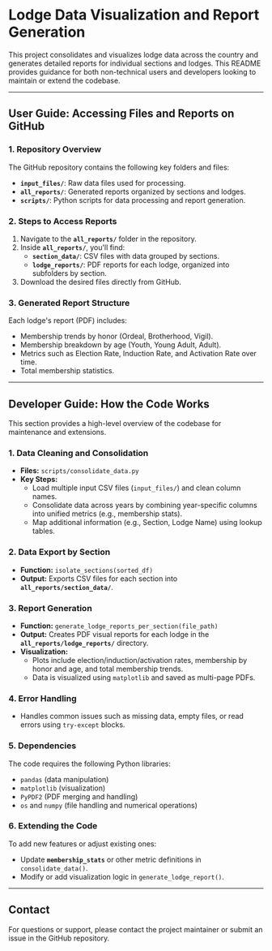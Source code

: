 # Lodge Data Visualization and Report Generation

This project consolidates and visualizes lodge data across the country and generates detailed reports for individual sections and lodges. This README provides guidance for both non-technical users and developers looking to maintain or extend the codebase.

---

## User Guide: Accessing Files and Reports on GitHub

### 1. Repository Overview
The GitHub repository contains the following key folders and files:
- **`input_files/`**: Raw data files used for processing.
- **`all_reports/`**: Generated reports organized by sections and lodges.
- **`scripts/`**: Python scripts for data processing and report generation.

### 2. Steps to Access Reports
1. Navigate to the **`all_reports/`** folder in the repository.
2. Inside **`all_reports/`**, you'll find:
   - **`section_data/`**: CSV files with data grouped by sections.
   - **`lodge_reports/`**: PDF reports for each lodge, organized into subfolders by section.
3. Download the desired files directly from GitHub.

### 3. Generated Report Structure
Each lodge's report (PDF) includes:
- Membership trends by honor (Ordeal, Brotherhood, Vigil).
- Membership breakdown by age (Youth, Young Adult, Adult).
- Metrics such as Election Rate, Induction Rate, and Activation Rate over time.
- Total membership statistics.

---

## Developer Guide: How the Code Works

This section provides a high-level overview of the codebase for maintenance and extensions.

### 1. **Data Cleaning and Consolidation**
- **Files:** `scripts/consolidate_data.py`
- **Key Steps:**
  - Load multiple input CSV files (`input_files/`) and clean column names.
  - Consolidate data across years by combining year-specific columns into unified metrics (e.g., membership stats).
  - Map additional information (e.g., Section, Lodge Name) using lookup tables.

### 2. **Data Export by Section**
- **Function:** `isolate_sections(sorted_df)`
- **Output:** Exports CSV files for each section into **`all_reports/section_data/`**.

### 3. **Report Generation**
- **Function:** `generate_lodge_reports_per_section(file_path)`
- **Output:** Creates PDF visual reports for each lodge in the **`all_reports/lodge_reports/`** directory.
- **Visualization:** 
  - Plots include election/induction/activation rates, membership by honor and age, and total membership trends.
  - Data is visualized using `matplotlib` and saved as multi-page PDFs.

### 4. **Error Handling**
- Handles common issues such as missing data, empty files, or read errors using `try-except` blocks.

### 5. **Dependencies**
The code requires the following Python libraries:
- `pandas` (data manipulation)
- `matplotlib` (visualization)
- `PyPDF2` (PDF merging and handling)
- `os` and `numpy` (file handling and numerical operations)

### 6. **Extending the Code**
To add new features or adjust existing ones:
- Update **`membership_stats`** or other metric definitions in `consolidate_data()`.
- Modify or add visualization logic in `generate_lodge_report()`.

---

## Contact
For questions or support, please contact the project maintainer or submit an issue in the GitHub repository.
